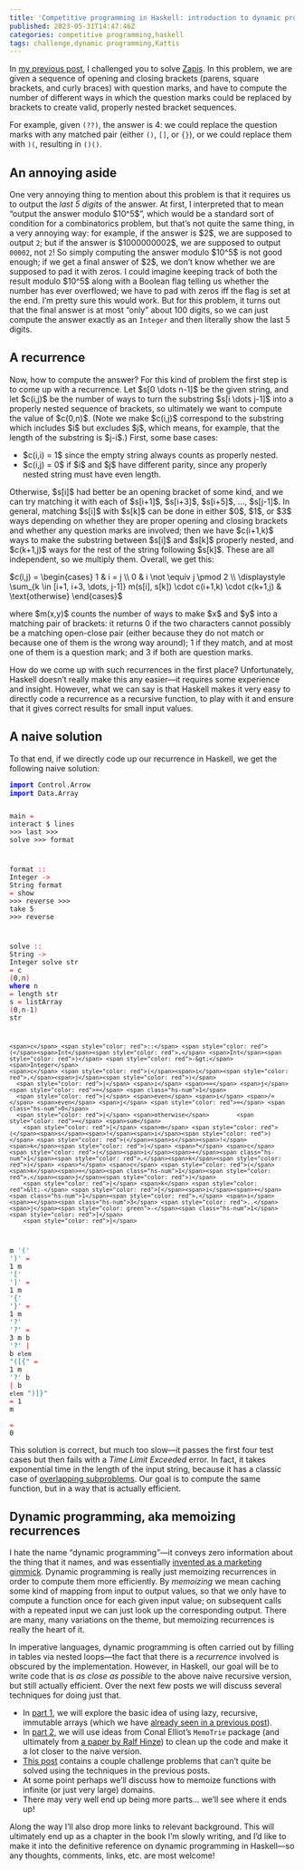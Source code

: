 ```yaml
---
title: 'Competitive programming in Haskell: introduction to dynamic programming'
published: 2023-05-31T14:47:46Z
categories: competitive programming,haskell
tags: challenge,dynamic programming,Kattis
---
```


<p>In <a href="https://byorgey.wordpress.com/2023/05/24/competitive-programming-in-haskell-parsing-with-an-nfa/">my previous post</a>, I challenged you to solve <a href="https://open.kattis.com/problems/zapis">Zapis</a>. In this problem, we are given a sequence of opening and closing brackets (parens, square brackets, and curly braces) with question marks, and have to compute the number of different ways in which the question marks could be replaced by brackets to create valid, properly nested bracket sequences.</p>
<p>For example, given <code>(??)</code>, the answer is 4: we could replace the question marks with any matched pair (either <code>()</code>, <code>[]</code>, or <code>{}</code>), or we could replace them with <code>)(</code>, resulting in <code>()()</code>.</p>
<h2 id="an-annoying-aside">An annoying aside</h2>
<p>One very annoying thing to mention about this problem is that it requires us to output the <em>last 5 digits</em> of the answer. At first, I interpreted that to mean “output the answer modulo $10^5$”, which would be a standard sort of condition for a combinatorics problem, but that’s not quite the same thing, in a very annoying way: for example, if the answer is $2$, we are supposed to output <code>2</code>; but if the answer is $1000000002$, we are supposed to output <code>00002</code>, not <code>2</code>! So simply computing the answer modulo $10^5$ is not good enough; if we get a final answer of $2$, we don’t know whether we are supposed to pad it with zeros. I could imagine keeping track of both the result modulo $10^5$ along with a Boolean flag telling us whether the number has ever overflowed; we have to pad with zeros iff the flag is set at the end. I’m pretty sure this would work. But for this problem, it turns out that the final answer is at most “only” about 100 digits, so we can just compute the answer exactly as an <code>Integer</code> and then literally show the last 5 digits.</p>
<h2 id="a-recurrence">A recurrence</h2>
<p>Now, how to compute the answer? For this kind of problem the first step is to come up with a recurrence. Let $s[0 \dots n-1]$ be the given string, and let $c(i,j)$ be the number of ways to turn the substring $s[i \dots j-1]$ into a properly nested sequence of brackets, so ultimately we want to compute the value of $c(0,n)$. (Note we make $c(i,j)$ correspond to the substring which includes $i$ but excludes $j$, which means, for example, that the length of the substring is $j-i$.) First, some base cases:</p>
<ul>
<li>$c(i,i) = 1$ since the empty string always counts as properly nested.</li>
<li>$c(i,j) = 0$ if $i$ and $j$ have different parity, since any properly nested string must have even length.</li>
</ul>
<p>Otherwise, $s[i]$ had better be an opening bracket of some kind, and we can try matching it with each of $s[i+1]$, $s[i+3]$, $s[i+5]$, …, $s[j-1]$. In general, matching $s[i]$ with $s[k]$ can be done in either $0$, $1$, or $3$ ways depending on whether they are proper opening and closing brackets and whether any question marks are involved; then we have $c(i+1,k)$ ways to make the substring between $s[i]$ and $s[k]$ properly nested, and $c(k+1,j)$ ways for the rest of the string following $s[k]$. These are all independent, so we multiply them. Overall, we get this:</p>
<p>$c(i,j) = \begin{cases} 1 &amp; i = j \\ 0 &amp; i \not \equiv j \pmod 2 \\ \displaystyle \sum_{k \in [i+1, i+3, \dots, j-1]} m(s[i], s[k]) \cdot c(i+1,k) \cdot c(k+1,j) &amp; \text{otherwise} \end{cases}$</p>
<p>where $m(x,y)$ counts the number of ways to make $x$ and $y$ into a matching pair of brackets: it returns 0 if the two characters cannot possibly be a matching open-close pair (either because they do not match or because one of them is the wrong way around); 1 if they match, and at most one of them is a question mark; and 3 if both are question marks.</p>
<p>How do we come up with such recurrences in the first place? Unfortunately, Haskell doesn’t really make this any easier—it requires some experience and insight. However, what we can say is that Haskell makes it very easy to directly code a recurrence as a recursive function, to play with it and ensure that it gives correct results for small input values.</p>
<h2 id="a-naive-solution">A naive solution</h2>
<p>To that end, if we directly code up our recurrence in Haskell, we get the following naive solution:</p>
<pre class="sourceCode haskell"><code class="sourceCode haskell"><span style="color: blue;font-weight: bold">import</span> <span>Control.Arrow</span>
<span style="color: blue;font-weight: bold">import</span> <span>Data.Array</span>

<span>main</span> <span style="color: red">=</span> <span>interact</span> <span>$</span> <span>lines</span> <span>&gt;&gt;&gt;</span> <span>last</span> <span>&gt;&gt;&gt;</span> <span>solve</span> <span>&gt;&gt;&gt;</span> <span>format</span>

<span>format</span> <span style="color: red">::</span> <span>Integer</span> <span style="color: red">-&gt;</span> <span>String</span>
<span>format</span> <span style="color: red">=</span> <span>show</span> <span>&gt;&gt;&gt;</span> <span>reverse</span> <span>&gt;&gt;&gt;</span> <span>take</span> <span class="hs-num">5</span> <span>&gt;&gt;&gt;</span> <span>reverse</span>

<span>solve</span> <span style="color: red">::</span> <span>String</span> <span style="color: red">-&gt;</span> <span>Integer</span>
<span>solve</span> <span>str</span> <span style="color: red">=</span> <span>c</span> <span style="color: red">(</span><span class="hs-num">0</span><span style="color: red">,</span><span>n</span><span style="color: red">)</span>
  <span style="color: blue;font-weight: bold">where</span>
    <span>n</span> <span style="color: red">=</span> <span>length</span> <span>str</span>
    <span>s</span> <span style="color: red">=</span> <span>listArray</span> <span style="color: red">(</span><span class="hs-num">0</span><span style="color: red">,</span><span>n</span><span style="color: green">-</span><span class="hs-num">1</span><span style="color: red">)</span> <span>str</span>

    <span>c</span> <span style="color: red">::</span> <span style="color: red">(</span><span>Int</span><span style="color: red">,</span> <span>Int</span><span style="color: red">)</span> <span style="color: red">-&gt;</span> <span>Integer</span>
    <span>c</span> <span style="color: red">(</span><span>i</span><span style="color: red">,</span><span>j</span><span style="color: red">)</span>
      <span style="color: red">|</span> <span>i</span> <span>==</span> <span>j</span>           <span style="color: red">=</span> <span class="hs-num">1</span>
      <span style="color: red">|</span> <span>even</span> <span>i</span> <span>/=</span> <span>even</span> <span>j</span> <span style="color: red">=</span> <span class="hs-num">0</span>
      <span style="color: red">|</span> <span>otherwise</span>        <span style="color: red">=</span> <span>sum</span>
        <span style="color: red">[</span> <span>m</span> <span style="color: red">(</span><span>s</span><span>!</span><span>i</span><span style="color: red">)</span> <span style="color: red">(</span><span>s</span><span>!</span><span>k</span><span style="color: red">)</span> <span>*</span> <span>c</span> <span style="color: red">(</span><span>i</span><span>+</span><span class="hs-num">1</span><span style="color: red">,</span><span>k</span><span style="color: red">)</span> <span>*</span> <span>c</span> <span style="color: red">(</span><span>k</span><span>+</span><span class="hs-num">1</span><span style="color: red">,</span><span>j</span><span style="color: red">)</span>
        <span style="color: red">|</span> <span>k</span> <span style="color: red">&lt;-</span> <span style="color: red">[</span><span>i</span><span>+</span><span class="hs-num">1</span><span style="color: red">,</span> <span>i</span><span>+</span><span class="hs-num">3</span> <span style="color: red">..</span> <span>j</span><span style="color: green">-</span><span class="hs-num">1</span><span style="color: red">]</span>
        <span style="color: red">]</span>

<span>m</span> <span style="color: teal">'('</span> <span style="color: teal">')'</span>                <span style="color: red">=</span> <span class="hs-num">1</span>
<span>m</span> <span style="color: teal">'['</span> <span style="color: teal">']'</span>                <span style="color: red">=</span> <span class="hs-num">1</span>
<span>m</span> <span style="color: teal">'{'</span> <span style="color: teal">'}'</span>                <span style="color: red">=</span> <span class="hs-num">1</span>
<span>m</span> <span style="color: teal">'?'</span> <span style="color: teal">'?'</span>                <span style="color: red">=</span> <span class="hs-num">3</span>
<span>m</span> <span>b</span> <span style="color: teal">'?'</span> <span style="color: red">|</span> <span>b</span> <span>`elem`</span> <span style="color: teal">"([{"</span> <span style="color: red">=</span> <span class="hs-num">1</span>
<span>m</span> <span style="color: teal">'?'</span> <span>b</span> <span style="color: red">|</span> <span>b</span> <span>`elem`</span> <span style="color: teal">")]}"</span> <span style="color: red">=</span> <span class="hs-num">1</span>
<span>m</span> <span style="color: blue;font-weight: bold">_</span> <span style="color: blue;font-weight: bold">_</span>                    <span style="color: red">=</span> <span class="hs-num">0</span></code></pre>
<p>This solution is correct, but much too slow—it passes the first four test cases but then fails with a <em>Time Limit Exceeded</em> error. In fact, it takes exponential time in the length of the input string, because it has a classic case of <a href="https://en.wikipedia.org/wiki/Overlapping_subproblems">overlapping subproblems</a>. Our goal is to compute the same function, but in a way that is actually efficient.</p>
<h2 id="dynamic-programming-aka-memoizing-recurrences">Dynamic programming, aka memoizing recurrences</h2>
<p>I hate the name “dynamic programming”—it conveys zero information about the thing that it names, and was essentially <a href="https://www.linkedin.com/pulse/origins-name-dynamic-programming-ashwin-rao/">invented as a marketing gimmick</a>. Dynamic programming is really just memoizing recurrences in order to compute them more efficiently. By <em>memoizing</em> we mean caching some kind of mapping from input to output values, so that we only have to compute a function once for each given input value; on subsequent calls with a repeated input we can just look up the corresponding output. There are many, many variations on the theme, but memoizing recurrences is really the heart of it.</p>
<p>In imperative languages, dynamic programming is often carried out by filling in tables via nested loops—the fact that there is a <em>recurrence</em> involved is obscured by the implementation. However, in Haskell, our goal will be to write code that is <em>as close as possible</em> to the above naive recursive version, but still actually efficient. Over the next few posts we will discuss several techniques for doing just that.</p>
<ul>
<li>In <a href="https://byorgey.wordpress.com/2023/06/02/dynamic-programming-in-haskell-lazy-immutable-arrays/">part 1</a>, we will explore the basic idea of using lazy, recursive, immutable arrays (which we have <a href="https://byorgey.wordpress.com/2023/04/11/competitive-programming-in-haskell-topsort-via-laziness/">already seen in a previous post</a>).</li>
<li>In <a href="https://byorgey.wordpress.com/2023/06/06/dynamic-programming-in-haskell-automatic-memoization/">part 2</a>, we will use ideas from Conal Elliot’s <code>MemoTrie</code> package (and ultimately from <a href="https://citeseerx.ist.psu.edu/doc/10.1.1.43.3272">a paper by Ralf Hinze</a>) to clean up the code and make it a lot closer to the naive version.</li>
<li><a href="https://byorgey.wordpress.com/2023/06/20/competitive-programming-in-haskell-two-more-dp-challenges/">This post</a> contains a couple challenge problems that can’t quite be solved using the techniques in the previous posts.</li>
<li>At some point perhaps we’ll discuss how to memoize functions with infinite (or just very large) domains.</li>
<li>There may very well end up being more parts… we’ll see where it ends up!</li>
</ul>
<p>Along the way I’ll also drop more links to relevant background. This will ultimately end up as a chapter in the book I’m slowly writing, and I’d like to make it into the definitive reference on dynamic programming in Haskell—so any thoughts, comments, links, etc. are most welcome!</p>


